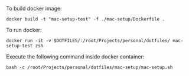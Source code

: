To build docker image:
```shell
docker build -t "mac-setup-test" -f ./mac-setup/Dockerfile .
```

To run docker:
```shell
docker run -it -v $DOTFILES/:/root/Projects/personal/dotfiles/ mac-setup-test zsh
```

Execute the following command inside docker container:
```shell
bash -c /root/Projects/personal/dotfiles/mac-setup/mac-setup.sh
```